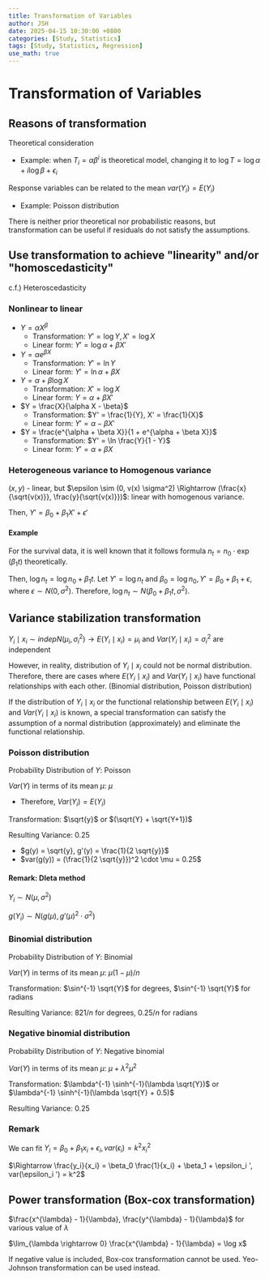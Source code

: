 ```yaml
---
title: Transformation of Variables
author: JSH
date: 2025-04-15 10:30:00 +0800
categories: [Study, Statistics]
tags: [Study, Statistics, Regression]
use_math: true
---
```


# Transformation of Variables

<!-- 변수변환은 모형이 잘 맞도록 하기 위함. y를 변환할수도, x를 변환할 수도 있다. 예를 들면 log값을 취했을 때 설명이 더 잘된다던다.
두번째로는 선형성, 등분산성이 깨지지 않게 한다 -->

## Reasons of transformation
Theoretical consideration
* Example: when $T_i = \alpha \beta^i$ is theoretical model, changing it to $\log T = \log \alpha + i \log \beta + \epsilon_i$
<!-- 원래 theoretical model과 바꾼 모델은 오차 분포 가정이 다르므로 같은 모델이라고 할 수는 없다 -->
<!-- 분포의 오른쪽 꼬리가 긴 경우에는 로그 변환이 많이 쓰인다 -->

Response variables can be related to the mean $var(Y_i) = E(Y_i)$
* Example: Poisson distribution <!-- 로그변환 등 변수변환으로 등분산가정이 깨지는걸 막을 수 있다 -->

There is neither prior theoretical nor probabilistic reasons, but transformation can be useful if residuals do not satisfy the assumptions. 

## Use transformation to achieve "linearity" and/or "homoscedasticity"
c.f.) Heteroscedasticity <!-- 이분산성 -->

### Nonlinear to linear
* $Y = \alpha X^{\beta}$
  * Transformation: $Y' = \log Y, X' = \log X$
  * Linear form: $Y' = \log \alpha + \beta X'$
* $Y = \alpha e^{\beta X}$
  * Transformation: $Y' = \ln Y$
  * Linear form: $Y' = \ln \alpha + \beta X$
* $Y = \alpha + \beta \log X$
  * Transformation: $X' = \log X$
  * Linear form: $Y = \alpha + \beta X'$
* $Y = \frac{X}{\alpha X - \beta}$
  * Transformation: $Y' = \frac{1}{Y}, X' = \frac{1}{X}$
  * Linear form: $Y' = \alpha - \beta X'$
* $Y = \frac{e^{\alpha + \beta X}}{1 + e^{\alpha + \beta X}}$
  * Transformation: $Y' = \ln \frac{Y}{1 - Y}$
  * Linear form: $Y' = \alpha + \beta X$
 
### Heterogeneous variance to Homogenous variance
$(x, y)$ - linear, but $\epsilon \sim (0, v(x) \sigma^2) \Rightarrow (\frac{x}{\sqrt{v(x)}}, \frac{y}{\sqrt{v(x)}})$: linear with homogenous variance.

Then, $Y' = \beta_0 + \beta_1 X' + \epsilon '$

#### Example
For the survival data, it is well known that it follows formula $n_t = n_0 \cdot \exp (\beta_1 t)$ theoretically.

Then, $\log n_t = \log n_0 + \beta_1 t$.
Let $Y' = \log n_t$ and $\beta_0 = \log n_0, Y' = \beta_0 + \beta_1 + \epsilon$, where $\epsilon \sim N(0, \sigma^2)$.
Therefore, $\log n_t \sim N(\beta_0 + \beta_1 t, \sigma^2)$.

<!-- 비선형 회귀에서 n_t = n_0 \cdot \exp (\beta_1 t)를 바로 적합할 수도 있지만 이때는 n_t ~ N(n_0 exp(\beta t), \sigma^2)를 따른다. 오차항의 분포 가정이 전혀 다른 모델이 된다 -->

## Variance stabilization transformation
$Y_i \mid x_i \sim indep N(\mu_i, \sigma_i^2) \rightarrow E(Y_i \mid x_i) = \mu_i$ and $Var(Y_i \mid x_i) = \sigma_i^2$ are independent

However, in reality, distribution of $Y_i \mid x_i$ could not be normal distribution.
Therefore, there are cases where $E(Y_i \mid x_i)$ and $Var(Y_i \mid x_i)$ have functional relationships with each other.
(Binomial distribution, Poisson distribution)

If the distribution of $Y_i \mid x_i$ or the functional relationship between $E(Y_i \mid x_i)$ and $Var(Y_i \mid x_i)$ is known, a special transformation can satisfy the assumption of a normal distribution (approximately) and eliminate the functional relationship.

### Poisson distribution
Probability Distribution of $Y$: Poisson

$Var(Y)$ in terms of its mean $\mu$: $\mu$
* Therefore, $Var(Y_i) = E(Y_i)$

Transformation: $\sqrt{y}$ or $(\sqrt{Y} + \sqrt{Y+1})$

Resulting Variance: 0.25  <!-- 평균과의 관련성이 사라진다 -->
* $g(y) = \sqrt{y}, g'(y) = \frac{1}{2 \sqrt{y}}$
* $var(g(y)) = (\frac{1}{2 \sqrt{y}})^2 \cdot \mu = 0.25$

#### Remark: Dleta method
$Y_i \sim N(\mu, \sigma^2)$

$g(Y_i) \sim N(g(\mu), g'(\mu)^2 \cdot \sigma^2)$

### Binomial distribution
Probability Distribution of $Y$: Binomial

$Var(Y)$ in terms of its mean $\mu$: $\mu(1-\mu)/n$

Transformation: $\sin^{-1} \sqrt{Y}$ for degrees, $\sin^{-1} \sqrt{Y}$ for radians

Resulting Variance: $821/n$ for degrees, $0.25/n$ for radians

### Negative binomial distribution
Probability Distribution of $Y$: Negative binomial

$Var(Y)$ in terms of its mean $\mu$: $\mu + \lambda^2 \mu^2$

Transformation: $\lambda^{-1} \sinh^{-1}(\lambda \sqrt{Y})$ or $\lambda^{-1} \sinh^{-1}(\lambda \sqrt{Y} + 0.5)$

Resulting Variance: 0.25

<!-- 분산 (residual)과 X, X^2, predicted의 scatter plot을 그리는 목적은 var(Y)가 X, X^2, E(Y)에 대한 함수인지 살펴보는 역할을 한다. 각각의 역할 숙지 -->

### Remark
We can fit $Y_i = \beta_0 + \beta_1 x_i + \epsilon_i, var(\epsilon_i) = k^2 x_i^2$ 

$\Rightarrow \frac{y_i}{x_i} = \beta_0 \frac{1}{x_i} + \beta_1 + \epsilon_i ', var(\epsilon_i ') = k^2$

<!-- 이 수식에서 원래 알고 싶었던건 beta1이기 때문에 변환 후에는 상수가 중요해진다 -->

## Power transformation (Box-cox transformation)
$\frac{x^{\lambda} - 1}{\lambda}, \frac{y^{\lambda} - 1}{\lambda}$ for various value of $\lambda$

$\lim_{\lambda \rightarrow 0} \frac{x^{\lambda} - 1}{\lambda} = \log x$

If negative value is included, Box-cox transformation cannot be used. Yeo-Johnson transformation can be used instead.
